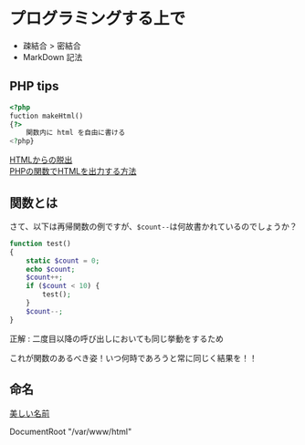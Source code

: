 # プログラミングする上で
* 疎結合 > 密結合
* MarkDown 記法

## PHP tips
```php
<?php
fuction makeHtml()
{?>
    関数内に html を自由に書ける
<?php}
```
[HTMLからの脱出](https://www.php.net/manual/ja/language.basic-syntax.phpmode.php) <br>
[PHPの関数でHTMLを出力する方法](https://q-az.net/php-function-html-output/)

## 関数とは

さて、以下は再帰関数の例ですが、`$count--`は何故書かれているのでしょうか？

```php
function test()
{
    static $count = 0;
    echo $count;
    $count++;
    if ($count < 10) {
        test();
    }
    $count--;
}
```

正解 : 二度目以降の呼び出しにおいても同じ挙動をするため

これが関数のあるべき姿！いつ何時であろうと常に同じく結果を！！

## 命名
[美しい名前](https://r-west.hatenablog.com/entry/20090510/1241962864)

DocumentRoot "/var/www/html"

